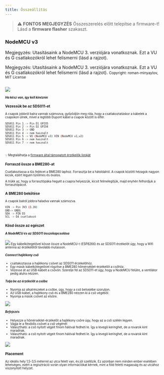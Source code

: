```yaml
---
title: Összeállítás
---
```


> ⚠️ **FONTOS MEGJEGYZÉS**
Összeszerelés előtt telepítse a firmware-t!
Lásd a __firmware flasher__ szakaszt.

### NodeMCU v3
Megjegyzés: Utasításaink a NodeMCU 3. verziójára vonatkoznak. Ezt a VU és G csatlakozókról lehet felismerni (lásd a rajzot).

Megjegyzés: Utasításaink a NodeMCU 3. verziójára vonatkoznak. Ezt a VU és G csatlakozókról lehet felismerni (lásd a rajzot).
<small>Copyright: roman-minyaylov, MIT License<small>


<img src="..docsairrohrnodemcu-v3-bme280.jpeg" style="margin-top: 1em" loading="lazy">

##### Ha kész van, így kell kinéznie


### Vezessük be az SDS011-et
A csapok jobbról balra vannak számozva, győződjön meg róla, hogy a csatlakoztatáskor a kábelek a csapokon ülnek, mivel a legtöbb Dupont kábel a csapok között is elfér.
```bash
SDS011 Pin 1 -> Pin D1 GPIO5
SDS011 Pin 2 -> Pin D2 GPIO4
SDS011 Pin 3 -> GND
SDS011 Pin 4 -> nem használt
SDS011 Pin 5 -> VU (NodeMCU v3) VIN (NodeMCU v1,v2)
SDS011 Pin 6 -> nem használt
SDS011 Pin 7 -> nem használt
```

<br>

💡 Megtalálhatja a [firmware által támogatott érzékelők listáját](https://github.comopendata-stuttgartsensors-softwareblobmasterairrohr-firmwareReadme.md)

### Forraszd össze a BME280-at

Csatlakoztassa a tűs fejlécet a BME280 laphoz. Forrasztja be a hátoldalról. A csapok közötti hézagok nagyon kicsik, ezért legyen türelmes és óvatos.

A trükk az, hogy a forrasztópáka hegyét a csapra helyezzük, kicsit felmelegítjük, majd enyhén felhordjuk a forrasztópácot.



### A BME280 bekötése
A csapok balról jobbra haladva vannak számozva.
```bash
VIN -> Pin 3V3 (3.3V)
GND-> GNDG
SDA -> PIN D3
SCL -> D4 csatlakozó
```

### Kösd össze az egészet

 ##### A NodeMCU és az SDS011 összekapcsolása
<img src="..docsairrohrtie-air-quality-sensor-together.jpeg" loading="lazy">
Egy kábelkötegelővel kösse össze a NodeMCU-t (ESP8266) és az SDS011 érzékelőt úgy, hogy a Wifi antenna az érzékelőtől távolabb mutasson.

 ##### Connect hajlékony cső
* csatlakoztassa a hajlékony csövet az SDS011 érzékelőhöz.
* Egy másik kábelkötegelővel rögzítse a BME280 hőmérséklet-érzékelőt a csőhöz.
* Vezesse át az USB-kábelt a csövön. Szerelje fel az SDS011-et úgy, hogy a NodeMCU felülre, a ventilátor pedig alulra nézzen.

 ##### Tolja be az érzékelőt a csőbe
* Nyomja az alkatrészeket a csőbe, úgy, hogy a cső belsejébe szoruljon.
* Az USB-kábel, a hajlékony cső és a BME280 nézzen ki a cső végéből.
* Nyomja a másik csövet az elsőre.

<img src="..docsairrohrsds011-jammed-into-tube.jpeg" loading="lazy">

##### Befejezés
* Helyezze a hőmérséklet-érzékelőt a hajlékony csőre úgy, hogy az a cső szélén legyen.
* Vágja le a flexibilis csövet a cső végénél
* Választható: a cső nyitott végeit finom hálóval fedheti le. Így a levegő keringhet, de a rovarok kint maradnak.
* Választható: a cső nyitott végeit finom hálóval fedheti le. Így a levegő keringhet, de a rovarok kint maradnak.
<img src="..docsairrohrposition-bme280.jpeg" loading="lazy">

### Placement
Az ideális hely 1,5-3,5 méterrel az utca felett van, és jól szellőzik. Ez azonban nem minden ember esetében lehetséges, ezért a regisztráció során olyan információkat kérnek, mint a föld feletti magasság és az utcához viszonyított helyzet.

